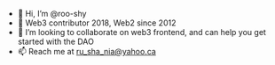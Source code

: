 - 👋 Hi, I’m @roo-shy
- 🌱 Web3 contributor 2018, Web2 since 2012
- 💞️ I’m looking to collaborate on web3 frontend, and can help you get started with the DAO
- 📫 Reach me at ru_sha_nia@yahoo.ca

<!---
roo-shy/roo-shy is a ✨ special ✨ repository because its `README.md` (this file) appears on your GitHub profile.
You can click the Preview link to take a look at your changes.
--->
